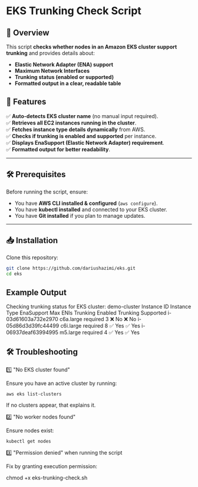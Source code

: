# EKS Trunking Check Script

## 📌 Overview
This script **checks whether nodes in an Amazon EKS cluster support trunking** and provides details about:
- **Elastic Network Adapter (ENA) support**
- **Maximum Network Interfaces**
- **Trunking status (enabled or supported)**
- **Formatted output in a clear, readable table**

## 🚀 Features
✅ **Auto-detects EKS cluster name** (no manual input required).  
✅ **Retrieves all EC2 instances running in the cluster**.  
✅ **Fetches instance type details dynamically** from AWS.  
✅ **Checks if trunking is enabled and supported** per instance.  
✅ **Displays EnaSupport (Elastic Network Adapter) requirement**.  
✅ **Formatted output for better readability**.

---

## 🛠️ Prerequisites
Before running the script, ensure:
- You have **AWS CLI installed & configured** (`aws configure`).
- You have **kubectl installed** and connected to your EKS cluster.
- You have **Git installed** if you plan to manage updates.

---

## 📥 Installation
Clone this repository:
```sh
git clone https://github.com/dariushazimi/eks.git
cd eks
```
## Example Output
Checking trunking status for EKS cluster: demo-cluster
Instance ID	Instance Type	EnaSupport	Max ENIs	Trunking Enabled	Trunking Supported
i-03d61603a732e2970	c6a.large	required	3	❌ No	❌ No
i-05d86d3d39fc44499	c6i.large	required	8	✅ Yes	✅ Yes
i-06937deaf63994995	m5.large	required	4	✅ Yes	✅ Yes
## 🛠️ Troubleshooting

1️⃣  "No EKS cluster found"

Ensure you have an active cluster by running:

`aws eks list-clusters`

If no clusters appear, that explains it.

2️⃣  "No worker nodes found"

Ensure nodes exist:

`kubectl get nodes`

3️⃣  "Permission denied" when running the script

Fix by granting execution permission:

chmod +x eks-trunking-check.sh 
